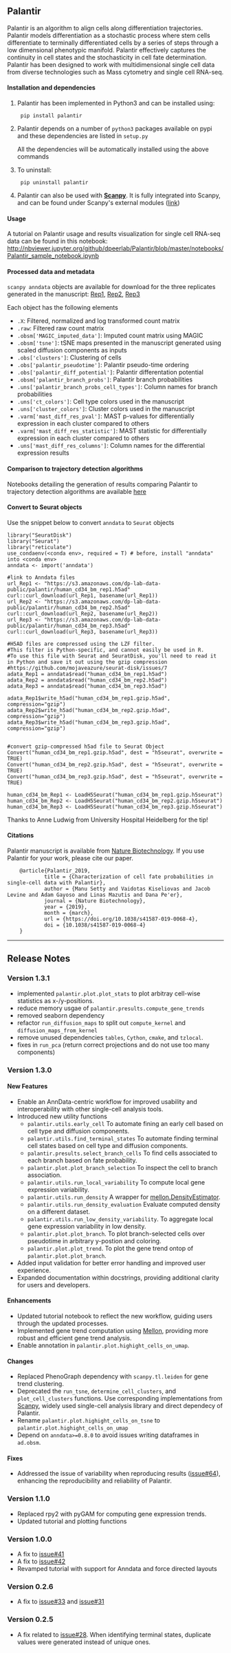 Palantir
------

Palantir is an algorithm to align cells along differentiation trajectories. Palantir models differentiation as a stochastic process where stem cells differentiate to terminally differentiated cells by a series of steps through a low dimensional phenotypic manifold. Palantir effectively captures the continuity in cell states and the stochasticity in cell fate determination. Palantir has been designed to work with multidimensional single cell data from diverse technologies such as Mass cytometry and single cell RNA-seq. 


#### Installation and dependencies
1. Palantir has been implemented in Python3 and can be installed using:

        pip install palantir

2. Palantir depends on a number of `python3` packages available on pypi and these dependencies are listed in `setup.py`

    All the dependencies will be automatically installed using the above commands

3. To uninstall:
		
		pip uninstall palantir
		
4. Palantir can also be used with [**Scanpy**](https://github.com/theislab/scanpy). It is fully integrated into Scanpy, and can be found under Scanpy's external modules ([link](https://scanpy.readthedocs.io/en/latest/api/scanpy.external.html#external-api))


#### Usage

A tutorial on Palantir usage and results visualization for single cell RNA-seq data can be found in this notebook: http://nbviewer.jupyter.org/github/dpeerlab/Palantir/blob/master/notebooks/Palantir_sample_notebook.ipynb


#### Processed data and metadata
```scanpy anndata``` objects are available for download for the three replicates generated in the manuscript: [Rep1](https://s3.amazonaws.com/dp-lab-data-public/palantir/human_cd34_bm_rep1.h5ad), [Rep2](https://s3.amazonaws.com/dp-lab-data-public/palantir/human_cd34_bm_rep2.h5ad), [Rep3](https://s3.amazonaws.com/dp-lab-data-public/palantir/human_cd34_bm_rep3.h5ad)

Each object has the following elements
* `.X`: Filtered, normalized and log transformed count matrix 
* `.raw`: Filtered raw count matrix
* `.obsm['MAGIC_imputed_data']`: Imputed count matrix using MAGIC
* `.obsm['tsne']`: tSNE maps presented in the manuscript generated using scaled diffusion components as inputs
* `.obs['clusters']`: Clustering of cells
* `.obs['palantir_pseudotime']`: Palantir pseudo-time ordering
* `.obs['palantir_diff_potential']`: Palantir differentation potential 
* `.obsm['palantir_branch_probs']`: Palantir branch probabilities
* `.uns['palantir_branch_probs_cell_types']`: Column names for branch probabilities
* `.uns['ct_colors']`: Cell type colors used in the manuscript
* `.uns['cluster_colors']`: Cluster colors used in the manuscript
* `.varm['mast_diff_res_pval']`: MAST p-values for differentially expression in each cluster compared to others
* `.varm['mast_diff_res_statistic']`: MAST statistic for differentially expression in each cluster compared to others
* `.uns['mast_diff_res_columns']`: Column names for the differential expression results


#### Comparison to trajectory detection algorithms
Notebooks detailing the generation of results comparing Palantir to trajectory detection algorithms are available [here](https://github.com/dpeerlab/Palantir/blob/master/notebooks/comparisons)


#### Convert to Seurat objects
Use the snippet below to convert `anndata` to `Seurat` objects 
```
library("SeuratDisk")
library("Seurat")
library("reticulate")
use_condaenv(<conda env>, required = T) # before, install "anndata" into <conda env>
anndata <- import('anndata')

#link to Anndata files
url_Rep1 <- "https://s3.amazonaws.com/dp-lab-data-public/palantir/human_cd34_bm_rep1.h5ad"
curl::curl_download(url_Rep1, basename(url_Rep1))
url_Rep2 <- "https://s3.amazonaws.com/dp-lab-data-public/palantir/human_cd34_bm_rep2.h5ad"
curl::curl_download(url_Rep2, basename(url_Rep2))
url_Rep3 <- "https://s3.amazonaws.com/dp-lab-data-public/palantir/human_cd34_bm_rep3.h5ad"
curl::curl_download(url_Rep3, basename(url_Rep3))

#H5AD files are compressed using the LZF filter. 
#This filter is Python-specific, and cannot easily be used in R. 
#To use this file with Seurat and SeuratDisk, you'll need to read it in Python and save it out using the gzip compression
#https://github.com/mojaveazure/seurat-disk/issues/7
adata_Rep1 = anndata$read("human_cd34_bm_rep1.h5ad")
adata_Rep2 = anndata$read("human_cd34_bm_rep2.h5ad")
adata_Rep3 = anndata$read("human_cd34_bm_rep3.h5ad")

adata_Rep1$write_h5ad("human_cd34_bm_rep1.gzip.h5ad", compression="gzip")
adata_Rep2$write_h5ad("human_cd34_bm_rep2.gzip.h5ad", compression="gzip")
adata_Rep3$write_h5ad("human_cd34_bm_rep3.gzip.h5ad", compression="gzip")


#convert gzip-compressed h5ad file to Seurat Object
Convert("human_cd34_bm_rep1.gzip.h5ad", dest = "h5seurat", overwrite = TRUE)
Convert("human_cd34_bm_rep2.gzip.h5ad", dest = "h5seurat", overwrite = TRUE)
Convert("human_cd34_bm_rep3.gzip.h5ad", dest = "h5seurat", overwrite = TRUE)

human_cd34_bm_Rep1 <- LoadH5Seurat("human_cd34_bm_rep1.gzip.h5seurat")
human_cd34_bm_Rep2 <- LoadH5Seurat("human_cd34_bm_rep2.gzip.h5seurat")
human_cd34_bm_Rep3 <- LoadH5Seurat("human_cd34_bm_rep3.gzip.h5seurat")
```
Thanks to Anne Ludwig from University Hospital Heidelberg for the tip!


#### Citations
Palantir manuscript is available from [Nature Biotechnology](https://www.nature.com/articles/s41587-019-0068-4). If you use Palantir for your work, please cite our paper.

        @article{Palantir_2019,
                title = {Characterization of cell fate probabilities in single-cell data with Palantir},
                author = {Manu Setty and Vaidotas Kiseliovas and Jacob Levine and Adam Gayoso and Linas Mazutis and Dana Pe'er},
                journal = {Nature Biotechnology},
                year = {2019},
                month = {march},
                url = {https://doi.org/10.1038/s41587-019-0068-4},
                doi = {10.1038/s41587-019-0068-4}
        }
____

Release Notes
-------------
 ### Version 1.3.1
 * implemented `palantir.plot.plot_stats` to plot arbitray cell-wise statistics as x-/y-positions.
 * reduce memory usgae of `palantir.presults.compute_gene_trends`
 * removed seaborn dependency
 * refactor `run_diffusion_maps` to split out `compute_kernel` and `diffusion_maps_from_kernel`
 * remove unused dependencies `tables`, `Cython`, `cmake`, and `tzlocal`.
 * fixes in `run_pca` (return correct projections and do not use too many components)

 ### Version 1.3.0

 #### New Features
 * Enable an AnnData-centric workflow for improved usability and interoperability with other single-cell analysis tools.
 * Introduced new utility functions
     * `palantir.utils.early_cell` To automate fining an early cell based on cell type and diffusion components.
     * `palantir.utils.find_terminal_states` To automate finding terminal cell states based on cell type and diffusion components.
     * `palantir.presults.select_branch_cells` To find cells associated to each branch based on fate probability.
     * `palantir.plot.plot_branch_selection` To inspect the cell to branch association.
     * `palantir.utils.run_local_variability` To compute local gene expression variability.
     * `palantir.utils.run_density` A wrapper for [mellon.DensityEstimator](https://mellon.readthedocs.io/en/latest/model.html#mellon.model.DensityEstimator).
     * `palantir.utils.run_density_evaluation` Evaluate computed density on a different dataset.
     * `palantir.utils.run_low_density_variability`. To aggregate local gene expression variability in low density.
     * `palantir.plot.plot_branch`. To plot branch-selected cells over pseudotime in arbitrary y-postion and coloring.
     * `palantir.plot.plot_trend`. To plot the gene trend ontop of `palantir.plot.plot_branch`.
 * Added input validation for better error handling and improved user experience.
 * Expanded documentation within docstrings, providing additional clarity for users and developers.

 #### Enhancements
 * Updated tutorial notebook to reflect the new workflow, guiding users through the updated processes.
 * Implemented gene trend computation using [Mellon](https://github.com/settylab/Mellon), providing more robust and efficient gene trend analysis.
 * Enable annotation in `palantir.plot.highight_cells_on_umap`.

 #### Changes
 * Replaced PhenoGraph dependency with `scanpy.tl.leiden` for gene trend clustering.
 * Deprecated the `run_tsne`, `determine_cell_clusters`, and `plot_cell_clusters` functions. Use corresponding implementations from [Scanpy](https://scanpy.readthedocs.io/en/stable/), widely used single-cell analysis library and direct dependecy of Palantir.
 * Rename `palantir.plot.highight_cells_on_tsne` to `palantir.plot.highight_cells_on_umap`
 * Depend on `anndata>=0.8.0` to avoid issues writing dataframes in `ad.obsm`.

 #### Fixes
 * Addressed the issue of variability when reproducing results ([issue#64](https://github.com/dpeerlab/Palantir/issues/64)), enhancing the reproducibility and reliability of Palantir.


### Version 1.1.0
 * Replaced rpy2 with pyGAM for computing gene expression trends. 
 * Updated tutorial and plotting functions 


### Version 1.0.0

 * A fix to [issue#41](https://github.com/dpeerlab/Palantir/issues/41) 
 * A fix to [issue#42](https://github.com/dpeerlab/Palantir/issues/42)
 * Revamped tutorial with support for Anndata and force directed layouts

### Version 0.2.6

 * A fix to [issue#33](https://github.com/dpeerlab/Palantir/issues/33) and [issue#31](https://github.com/dpeerlab/Palantir/issues/31)
 
### Version 0.2.5

 * A fix related to [issue#28](https://github.com/dpeerlab/Palantir/issues/28). When identifying terminal states, duplicate values were generated instead of unique ones.
